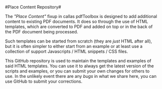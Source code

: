 #Place Content Repository#

The *"Place Content"* fixup in callas pdfToolbox is designed to add additional content to existing PDF documents. It does so through the use of HTML templates, which are converted to PDF and added on top or in the back of the PDF document being processed.

Such templates can be started from scratch (they are _just_ HTML after all), but it is often simpler to either start from an  example or at least use a collection of support Javascripts / HTML snippets / CSS files.

This GitHub repository is used to maintain the templates and examples of said HTML templates. You can use it to always get the latest version of the scripts and examples, or you can submit your own changes for others to use. In the unlikely event there are any _bugs_ in what we share here, you can use GitHub to submit your corrections.
